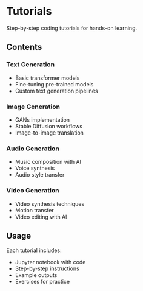 # Tutorials

Step-by-step coding tutorials for hands-on learning.

## Contents

### Text Generation
- Basic transformer models
- Fine-tuning pre-trained models
- Custom text generation pipelines

### Image Generation
- GANs implementation
- Stable Diffusion workflows
- Image-to-image translation

### Audio Generation
- Music composition with AI
- Voice synthesis
- Audio style transfer

### Video Generation
- Video synthesis techniques
- Motion transfer
- Video editing with AI

## Usage

Each tutorial includes:
- Jupyter notebook with code
- Step-by-step instructions
- Example outputs
- Exercises for practice